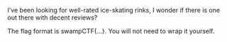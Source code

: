 I’ve been looking for well-rated ice-skating rinks, I wonder if there is one out there with decent reviews?

The flag format is swampCTF{...}. You will not need to wrap it yourself.
